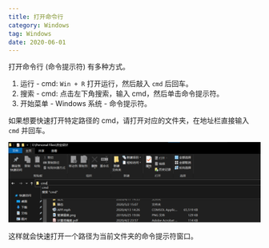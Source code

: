 ```yaml
---
title: 打开命令行
category: Windows
tag: Windows
date: 2020-06-01
---
```


打开命令行 (命令提示符) 有多种方式。

1. 运行 - cmd: `Win + R` 打开运行，然后敲入 `cmd` 后回车。
1. 搜索 - cmd: 点击左下角搜索，输入 cmd，然后单击命令提示符。
1. 开始菜单 - Windows 系统 - 命令提示符。

如果想要快速打开特定路径的 cmd，请打开对应的文件夹，在地址栏直接输入 `cmd` 并回车。

<!-- more -->

![示意图](https://github.com/HarryXiong24/HarryXiong24.github.io/blob/main/public/zh/computer-basic/windows/cmd.png?raw=true)

这样就会快速打开一个路径为当前文件夹的命令提示符窗口。
